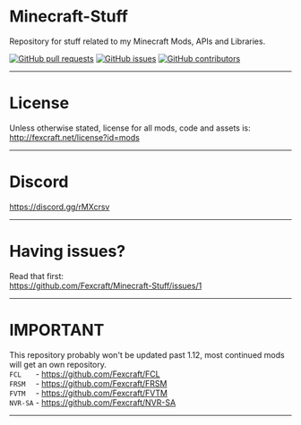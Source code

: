 # Minecraft-Stuff
Repository for stuff related to my Minecraft Mods, APIs and Libraries.

[![GitHub pull requests](https://img.shields.io/github/issues-pr/Fexcraft/Minecraft-Stuff.svg?style=flat-square)](https://github.com/Fexcraft/Minecraft-Stuff/pulls)
[![GitHub issues](https://img.shields.io/github/issues/Fexcraft/Minecraft-Stuff.svg?style=flat-square)](https://github.com/Fexcraft/Minecraft-Stuff/issues)
[![GitHub contributors](https://img.shields.io/github/contributors/Fexcraft/Minecraft-Stuff.svg?style=flat-square)](https://github.com/Fexcraft/Minecraft-Stuff/graphs/contributors)
--- ---

# License
Unless otherwise stated, license for all mods, code and assets is:<br>
http://fexcraft.net/license?id=mods

--- ---

# Discord
https://discord.gg/rMXcrsv
--- ---

# Having issues?
Read that first:<br>
https://github.com/Fexcraft/Minecraft-Stuff/issues/1

--- ---

# IMPORTANT
This repository probably won't be updated past 1.12, most continued mods will get an own repository.<br>
`FCL   ` - https://github.com/Fexcraft/FCL<br>
`FRSM  ` - https://github.com/Fexcraft/FRSM<br>
`FVTM  ` - https://github.com/Fexcraft/FVTM<br>
`NVR-SA` - https://github.com/Fexcraft/NVR-SA<br>
--- ---
